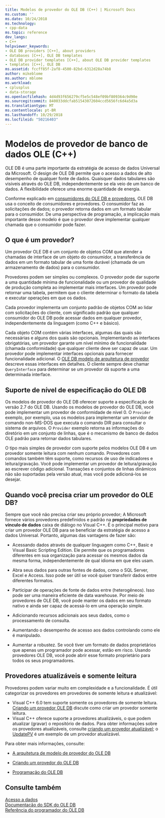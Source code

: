 ```yaml
---
title: Modelos de provedor do OLE DB (C++) | Microsoft Docs
ms.custom: ''
ms.date: 10/24/2018
ms.technology:
- cpp-data
ms.topic: reference
dev_langs:
- C++
helpviewer_keywords:
- OLE DB providers [C++], about providers
- databases [C++], OLE DB templates
- OLE DB provider templates [C++], about OLE DB provider templates
- templates [C++], OLE DB
ms.assetid: fccff85f-2af8-4500-82bd-6312d28a74b8
author: mikeblome
ms.author: mblome
ms.workload:
- cplusplus
- data-storage
ms.openlocfilehash: 4d4d93f656279cf5e5c548ef09bf809364c9d90e
ms.sourcegitcommit: 840033ddcfab51543072604ccd5656fc6d4a5d3a
ms.translationtype: MT
ms.contentlocale: pt-BR
ms.lasthandoff: 10/29/2018
ms.locfileid: "50216403"
---
```

# <a name="ole-db-provider-templates-c"></a>Modelos de provedor de banco de dados OLE (C++)

OLE DB é uma parte importante da estratégia de acesso de dados Universal da Microsoft. O design de OLE DB permite que o acesso a dados de alto desempenho de qualquer fonte de dados. Quaisquer dados tabulares são visíveis através do OLE DB, independentemente se ela veio de um banco de dados. A flexibilidade oferece uma enorme quantidade de energia.

Conforme explicado em [consumidores do OLE DB e provedores](../../data/oledb/ole-db-consumers-and-providers.md), OLE DB usa o conceito de consumidores e provedores. O consumidor faz as solicitações de dados; o provedor retorna dados em um formato tabular para o consumidor. De uma perspectiva de programação, a implicação mais importante desse modelo é que o provedor deve implementar qualquer chamada que o consumidor pode fazer.

## <a name="what-is-a-provider"></a>O que é um provedor?

Um provedor OLE DB é um conjunto de objetos COM que atender a chamadas de interface de um objeto do consumidor, a transferência de dados em um formato tabular de uma fonte durável (chamada de um armazenamento de dados) para o consumidor.

Provedores podem ser simples ou complexos. O provedor pode dar suporte a uma quantidade mínima de funcionalidade ou um provedor de qualidade de produção completa ao implementar mais interfaces. Um provedor pode retornar uma tabela, permitem que o cliente determinar o formato da tabela e executar operações em que os dados.

Cada provedor implementa um conjunto padrão de objetos COM ao lidar com solicitações do cliente, com significado padrão que qualquer consumidor do OLE DB pode acessar dados em qualquer provedor, independentemente da linguagem (como C++ e básico).

Cada objeto COM contém várias interfaces, algumas das quais são necessárias e alguns dos quais são opcionais. Implementando as interfaces obrigatórias, um provedor garante um nível mínimo de funcionalidade (chamada conformidade) que qualquer cliente deve ser capaz de usar. Um provedor pode implementar interfaces opcionais para fornecer funcionalidade adicional. O [OLE DB modelo de arquitetura de provedor](../../data/oledb/ole-db-provider-template-architecture.md) descreve essas interfaces em detalhes. O cliente sempre deve chamar `QueryInterface` para determinar se um provedor dá suporte a uma determinada interface.

## <a name="ole-db-specification-level-support"></a>Suporte de nível de especificação do OLE DB

Os modelos de provedor do OLE DB oferecer suporte a especificação de versão 2.7 do OLE DB. Usando os modelos de provedor do OLE DB, você pode implementar um provedor de conformidade de nível 0. O `Provider` exemplo, por exemplo, usa os modelos para implementar um servidor de comando non-MS-DOS que executa o comando DIR para consultar o sistema de arquivos. O `Provider` exemplo retorna as informações do diretório em um conjunto de linhas, que é o mecanismo de banco de dados OLE padrão para retornar dados tabulares.

O tipo mais simples de provedor com suporte pelos modelos OLE DB é um provedor somente leitura com nenhum comando. Provedores com comandos também têm suporte, como recursos de uso de indicadores e leitura/gravação. Você pode implementar um provedor de leitura/gravação ao escrever código adicional. Transações e conjuntos de linhas dinâmicos não são suportadas pela versão atual, mas você pode adicioná-los se desejar.

## <a name="when-do-you-need-to-create-an-ole-db-provider"></a>Quando você precisa criar um provedor do OLE DB?

Sempre que você não precisa criar seu próprio provedor; A Microsoft fornece vários provedores predefinidos e padrão na **propriedades de vínculo de dados** caixa de diálogo no Visual C++. É o principal motivo para criar um provedor OLE DB para se beneficiar da estratégia de acesso a dados Universal. Portanto, algumas das vantagens de fazer são:

- Acessando dados através de qualquer linguagem como C++, Basic e Visual Basic Scripting Edition. Ele permite que os programadores diferentes em sua organização para acessar os mesmos dados da mesma forma, independentemente de qual idioma em que eles usam.

- Abra seus dados para outras fontes de dados, como o SQL Server, Excel e Access. Isso pode ser útil se você quiser transferir dados entre diferentes formatos.

- Participar de operações de fonte de dados entre (heterogêneos). Isso pode ser uma maneira eficiente de data warehouse. Por meio de provedores de OLE DB, você pode manter os dados em seu formato nativo e ainda ser capaz de acessá-lo em uma operação simple.

- Adicionando recursos adicionais aos seus dados, como o processamento de consulta.

- Aumentando o desempenho de acesso aos dados controlando como ele é manipulado.

- Aumentar a robustez. Se você tiver um formato de dados proprietários que apenas um programador pode acessar, estão em risco. Usando provedores OLE DB, você pode abrir esse formato proprietário para todos os seus programadores.

## <a name="read-only-and-updatable-providers"></a>Provedores atualizáveis e somente leitura

Provedores podem variar muito em complexidade e a funcionalidade. É útil categorizar os provedores em provedores de somente leitura e atualizável:

- Visual C++ 6.0 tem suporte somente os provedores de somente leitura. [Criando um provedor OLE DB](../../data/oledb/creating-an-ole-db-provider.md) discute como criar um provedor somente leitura.
- Visual C++ oferece suporte a provedores atualizáveis, o que podem atualizar (gravar) o repositório de dados. Para obter informações sobre os provedores atualizáveis, consulte [criando um provedor atualizável](../../data/oledb/creating-an-updatable-provider.md); o [UpdatePV](https://github.com/Microsoft/VCSamples/tree/master/VC2010Samples/ATL/OLEDB/Provider/UPDATEPV) é um exemplo de um provedor atualizável.

Para obter mais informações, consulte:

- [A arquitetura de modelo de provedor do OLE DB](../../data/oledb/ole-db-provider-template-architecture.md)

- [Criando um provedor do OLE DB](../../data/oledb/creating-an-ole-db-provider.md)

- [Programação do OLE DB](../../data/oledb/ole-db-programming.md)

## <a name="see-also"></a>Consulte também

[Acesso a dados](../data-access-in-cpp.md)<br/>
[Documentação do SDK do OLE DB](/previous-versions/windows/desktop/ms722784)<br/>
[Referência do programador do OLE DB](/previous-versions/windows/desktop/ms713643)<br/>
